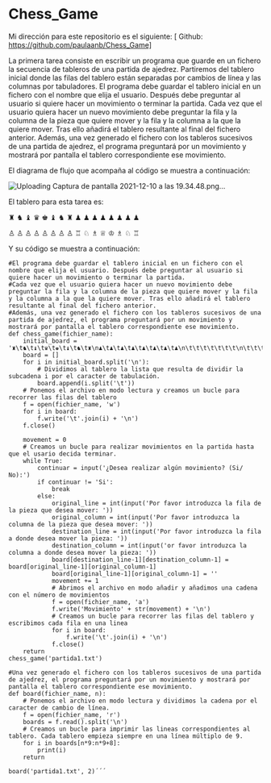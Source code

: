 # Chess_Game

Mi dirección para este repositorio es el siguiente: [ Github: https://github.com/paulaanb/Chess_Game]

La primera tarea consiste en escribir un programa que guarde en un fichero la secuencia de tableros de una partida de ajedrez. Partiremos del tablero inicial donde las filas del tablero están separadas por cambios de línea y las columnas por tabuladores.  El programa debe guardar el tablero inicial en un fichero con el nombre que elija el usuario. Después debe preguntar al usuario si quiere hacer un movimiento o terminar la partida. Cada vez que el usuario quiera hacer un nuevo movimiento debe preguntar la fila y la columna de la pieza que quiere mover y la fila y la columna a la que la quiere mover. Tras ello añadirá el tablero resultante al final del fichero anterior.  Además, una vez generado el fichero con los tableros sucesivos de una partida de ajedrez, el programa preguntará por un movimiento y mostrará por pantalla el tablero correspondiente ese movimiento.

El diagrama de flujo que acompaña al código se muestra a continuación:

![Uploading Captura de pantalla 2021-12-10 a las 19.34.48.png…]()

El tablero para esta tarea es:

♜	♞	♝	♛	♚	♝	♞	♜
♟	♟	♟	♟	♟	♟	♟	♟
							
							
							
							
♙	♙	♙	♙	♙	♙	♙	♙
♖	♘	♗	♕	♔	♗	♘	♖


Y su código se muestra a continuación:

```#La primera tarea consiste en escribir un programa que guarde en un fichero la secuencia de tableros de una partida de ajedrez. Partiremos del tablero inicial donde las filas del tablero están separadas por cambios de línea y las columnas por tabuladores.
#El programa debe guardar el tablero inicial en un fichero con el nombre que elija el usuario. Después debe preguntar al usuario si quiere hacer un movimiento o terminar la partida. 
#Cada vez que el usuario quiera hacer un nuevo movimiento debe preguntar la fila y la columna de la pieza que quiere mover y la fila y la columna a la que la quiere mover. Tras ello añadirá el tablero resultante al final del fichero anterior.
#Además, una vez generado el fichero con los tableros sucesivos de una partida de ajedrez, el programa preguntará por un movimiento y mostrará por pantalla el tablero correspondiente ese movimiento.
def chess_game(fichier_name):
    initial_board = '♜\t♞\t♝\t♛\t♚\t♝\t♞\t♜\n♟\t♟\t♟\t♟\t♟\t♟\t♟\t♟\n\t\t\t\t\t\t\t\n\t\t\t\t\t\t\t\n\t\t\t\t\t\t\t\n\t\t\t\t\t\t\t\n♙\t♙\t♙\t♙\t♙\t♙\t♙\t♙\n♖\t♘\t♗\t♕\t♔\t♗\t♘\t♖'
    board = []
    for i in initial_board.split('\n'):
        # Dividimos al tablero la lista que resulta de dividir la subcadena i por el caracter de tabulación.
        board.append(i.split('\t'))
    # Ponemos el archivo en modo lectura y creamos un bucle para recorrer las filas del tablero
    f = open(fichier_name, 'w')
    for i in board:
        f.write('\t'.join(i) + '\n')
    f.close()
    
    movement = 0
    # Creamos un bucle para realizar movimientos en la partida hasta que el usario decida terminar.
    while True:
        continuar = input('¿Desea realizar algún movimiento? (Si/ No):')
        if continuar != 'Si':
            break
        else:
            original_line = int(input('Por favor introduzca la fila de la pieza que desea mover: '))
            original_column = int(input('Por favor introduzca la columna de la pieza que desea mover: '))
            destination_line = int(input('Por favor introduzca la fila a donde desea mover la pieza: '))
            destination_column = int(input('or favor introduzca la columna a donde desea mover la pieza: '))
            board[destination_line-1][destination_column-1] = board[original_line-1][original_column-1]
            board[original_line-1][original_column-1] = ''
            movement += 1
            # Abrimos el archivo en modo añadir y añadimos una cadena con el número de movimientos
            f = open(fichier_name, 'a')
            f.write('Movimiento' + str(movement) + '\n')
            # Creamos un bucle para recorrer las filas del tablero y escribimos cada fila en una linea
            for i in board:
                f.write('\t'.join(i) + '\n')
            f.close()
    return
chess_game('partida1.txt')

#Una vez generado el fichero con los tableros sucesivos de una partida de ajedrez, el programa preguntará por un movimiento y mostrará por pantalla el tablero correspondiente ese movimiento.
def board(fichier_name, n):
    # Ponemos el archivo en modo lectura y dividimos la cadena por el caracter de cambio de línea.
    f = open(fichier_name, 'r')
    boards = f.read().split('\n')
    # Creamos un bucle para imprimir las lineas correspondientes al tablero. Cada tablero empieza siempre en una línea múltiplo de 9.
    for i in boards[n*9:n*9+8]:
        print(i)
    return

board('partida1.txt', 2)´´´



